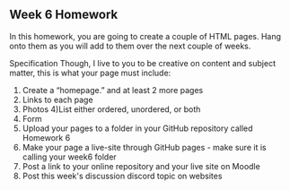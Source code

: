 ## Week 6 Homework

In this homework, you are going to create a couple of HTML pages. Hang onto them as you will add to them over the next couple of weeks.

Specification
Though, I live to you to be creative on content and subject matter, this is what your page must include:

1) Create a “homepage.” and at least 2 more pages
2) Links to each page
3) Photos
4)List either ordered, unordered, or both
5) Form
6) Upload your pages to a folder in your GitHub repository called Homework 6
7) Make your page a live-site through GitHub pages - make sure it is calling your week6 folder
8) Post a link to your online repository and your live site on Moodle
9) Post this week's discussion discord topic on websites